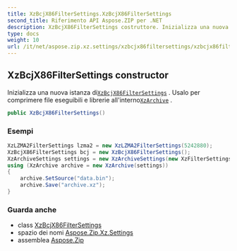 ```yaml
---
title: XzBcjX86FilterSettings.XzBcjX86FilterSettings
second_title: Riferimento API Aspose.ZIP per .NET
description: XzBcjX86FilterSettings costruttore. Inizializza una nuova istanza diXzBcjX86FilterSettings . Usalo per comprimere file eseguibili e librerie allinternoXzArchive .
type: docs
weight: 10
url: /it/net/aspose.zip.xz.settings/xzbcjx86filtersettings/xzbcjx86filtersettings/
---
```

## XzBcjX86FilterSettings constructor

Inizializza una nuova istanza di[`XzBcjX86FilterSettings`](../) . Usalo per comprimere file eseguibili e librerie all'interno[`XzArchive`](../../../aspose.zip.xz/xzarchive/) .

```csharp
public XzBcjX86FilterSettings()
```

### Esempi

```csharp
XzLZMA2FilterSettings lzma2 = new XzLZMA2FilterSettings(5242880);
XzBcjX86FilterSettings bcj = new XzBcjX86FilterSettings();
XzArchiveSettings settings = new XzArchiveSettings(new XzFilterSettings[] {bcj,lzma2}, 10485760, XzCheckType.Crc32);
using (XzArchive archive = new XzArchive(settings))
{
    archive.SetSource("data.bin");
    archive.Save("archive.xz");
}
```

### Guarda anche

* class [XzBcjX86FilterSettings](../)
* spazio dei nomi [Aspose.Zip.Xz.Settings](../../xzbcjx86filtersettings/)
* assemblea [Aspose.Zip](../../../)


